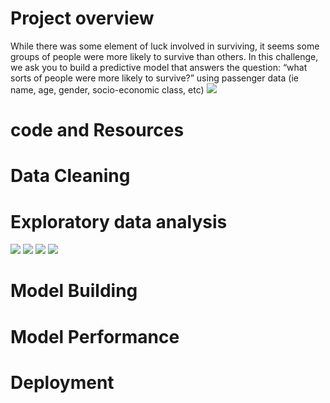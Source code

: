 # Project overview
While there was some element of luck involved in surviving, it seems some groups of people were more likely to survive than others.
In this challenge, we ask you to build a predictive model that answers the question: “what sorts of people were more likely to survive?” using passenger data (ie name, age, gender, socio-economic class, etc)
<img src = "https://github.com/Jyothif/Titanic_Disaster_Deployment/blob/main/images/titanic%20image.jpg">


# code and Resources

# Data Cleaning

# Exploratory data analysis

<img src = "https://github.com/Jyothif/Titanic_Disaster_Deployment/blob/main/images/1.PNG">
<img src = "https://github.com/Jyothif/Titanic_Disaster_Deployment/blob/main/images/2.PNG">
<img src = "https://github.com/Jyothif/Titanic_Disaster_Deployment/blob/main/images/3.PNG">
<img src = "https://github.com/Jyothif/Titanic_Disaster_Deployment/blob/main/images/4.PNG">

# Model Building

# Model Performance

# Deployment
